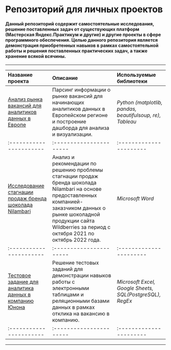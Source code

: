 # Репозиторий для личных проектов
#### Данный репозиторий содержит самостоятельные исследования, решение поставленных задач от существующих платформ (Мастерская Яндекс.Практикум и другие) и другие проекты в сфере программного обеспечения. Целью данного репозитория является демонстрация приобретенных навыков в рамках самостоятельной работы и решения поставленных практических задач, а также хранение всякой всячины.
___

| Название проекта | Описание | Используемые библиотеки |
| :---------------------- | :---------------------- | :---------------------- |
| [Анализ рынка вакансий для аналитиков данных в Европе](linkedin_parsing_analyst_jobs) | Парсинг информации о рынке вакансий для начинающих аналитиков данных в Европейском регионе и построение дашборда для анализа и визуализации. | *Python (matplotlib, pandas, beautifulsoup, re), Tableau*| 
| :---------------------- | :---------------------- | :---------------------- |
| [Исследование стагнации продаж бренда шоколада Nilambari](nilambari_chocolade_market_analysis) | Анализ и рекомендации по решению проблемы стагнации продаж бренда шоколада Nilambari на основе предоставленных компанией-заказчиком данных о рынке шоколадной продукции сайта Wildberries за период с октября 2021 по октябрь 2022 года. | *Microsoft Word*| 
| :---------------------- | :---------------------- | :---------------------- |
| [Тестовое задание для аналитика данных в компанию Юнона](test_case_unona) | Решение тестовых заданий для демонстрации навыков работы с электронными таблицами и реляционными базами данных в рамках отклика на вакансию в компанию. | *Microsoft Excel, Google Sheets, SQL(PostgreSQL), RegEx*| 
| :---------------------- | :---------------------- | :---------------------- |
___

